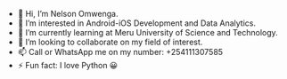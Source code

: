 - 👋 Hi, I’m Nelson Omwenga.
- 👀 I’m interested in Android-iOS Development and Data Analytics.
- 🌱 I’m currently learning at Meru University of Science and Technology.
- 💞️ I’m looking to collaborate on my field of interest.
- 📫 Call or WhatsApp me on my number: +254111307585
- ⚡ Fun fact: I love Python 😀



